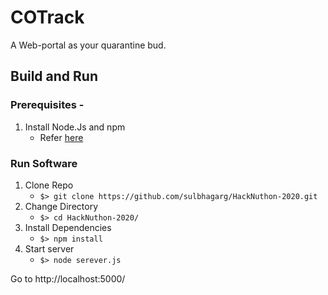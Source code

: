 # COTrack

A Web-portal as your quarantine bud.

## Build and Run

### Prerequisites -

1. Install Node.Js and npm
   - Refer [here](https://nodejs.org/en/download/)

### Run Software

1. Clone Repo
   - `$> git clone https://github.com/sulbhagarg/HackNuthon-2020.git`
2. Change Directory
   - `$> cd HackNuthon-2020/`
3. Install Dependencies
   - `$> npm install`
4. Start server
   - `$> node serever.js`

Go to http://localhost:5000/
